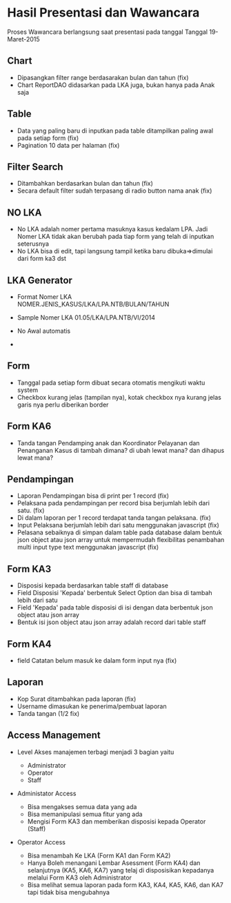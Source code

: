 Hasil Presentasi dan Wawancara
==============================
Proses Wawancara berlangsung saat presentasi pada tanggal Tanggal 19-Maret-2015


Chart
-----
  - Dipasangkan filter range berdasarakan bulan dan tahun (fix)
  - Chart ReportDAO didasarkan pada LKA juga, bukan hanya pada Anak saja


Table
-----
  - Data yang paling baru di inputkan pada table ditampilkan paling awal pada setiap form (fix)
  - Pagination 10 data per halaman (fix)


Filter Search
-------------
  - Ditambahkan berdasarkan bulan dan tahun (fix)
  - Secara default filter sudah terpasang di radio button nama anak (fix)


NO LKA
------
  - No LKA adalah nomer pertama masuknya kasus kedalam LPA. Jadi Nomer LKA tidak akan berubah
    pada tiap form yang telah di inputkan seterusnya
  - No LKA bisa di edit, tapi langsung tampil ketika baru dibuka=>dimulai dari form ka3 dst


LKA Generator
-------------
  - Format Nomer LKA
    NOMER.JENIS_KASUS/LKA/LPA.NTB/BULAN/TAHUN

  - Sample Nomer LKA
    01.05/LKA/LPA.NTB/VI/2014

  - No Awal automatis
  -


Form
----
  - Tanggal pada setiap form dibuat secara otomatis mengikuti waktu system
  - Checkbox kurang jelas (tampilan nya), kotak checkbox nya kurang jelas garis nya perlu diberikan border


Form KA6
--------
  - Tanda tangan Pendamping anak dan Koordinator Pelayanan dan Penanganan Kasus
    di tambah dimana? di ubah lewat mana? dan dihapus lewat mana?


Pendampingan
------------
  - Laporan Pendampingan bisa di print per 1 record (fix)
  - Pelaksana pada pendampingan per record bisa berjumlah lebih dari satu. (fix)
  - Di dalam laporan per 1 record terdapat tanda tangan pelaksana. (fix)
  - Input Pelaksana berjumlah lebih dari satu menggunakan javascript (fix)
  - Pelasana sebaiknya di simpan dalam table pada database dalam bentuk json object atau json array
    untuk mempermudah flexibilitas penambahan multi input type text menggunakan javascript (fix)


Form KA3
--------
  - Disposisi kepada berdasarkan table staff di database
  - Field Disposisi 'Kepada' berbentuk Select Option dan bisa di tambah lebih dari satu
  - Field 'Kepada' pada table disposisi di isi dengan data berbentuk json object atau json array
  - Bentuk isi json object atau json array adalah record dari table staff


Form KA4
--------
  - field Catatan belum masuk ke dalam form input nya (fix)

Laporan
-------
  - Kop Surat ditambahkan pada laporan (fix)
  - Username dimasukan ke penerima/pembuat laporan
  - Tanda tangan (1/2 fix)


Access Management
-----------------
  - Level Akses manajemen terbagi menjadi 3 bagian yaitu
    - Administrator
    - Operator
    - Staff

  - Administator Access
    - Bisa mengakses semua data yang ada
    - Bisa memanipulasi semua fitur yang ada
    - Mengisi Form KA3 dan memberikan disposisi kepada Operator (Staff)

  - Operator Access
    - Bisa menambah Ke LKA (Form KA1 dan Form KA2)
    - Hanya Boleh menangani Lembar Asessment (Form KA4) dan selanjutnya (KA5, KA6, KA7)
      yang telaj di disposisikan kepadanya melalui Form KA3 oleh Administrator
    - Bisa melihat semua laporan pada form KA3, KA4, KA5, KA6, dan KA7 tapi tidak bisa mengubahnya
